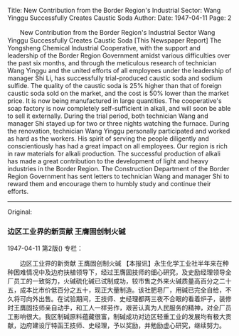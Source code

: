 Title: New Contribution from the Border Region's Industrial Sector: Wang Yinggu Successfully Creates Caustic Soda
Author:
Date: 1947-04-11
Page: 2

　　New Contribution from the Border Region's Industrial Sector
    Wang Yinggu Successfully Creates Caustic Soda
    [This Newspaper Report] The Yongsheng Chemical Industrial Cooperative, with the support and leadership of the Border Region Government amidst various difficulties over the past six months, and through the meticulous research of technician Wang Yinggu and the united efforts of all employees under the leadership of manager Shi Li, has successfully trial-produced caustic soda and sodium sulfide. The quality of the caustic soda is 25% higher than that of foreign caustic soda sold on the market, and the cost is 50% lower than the market price. It is now being manufactured in large quantities. The cooperative's soap factory is now completely self-sufficient in alkali, and will soon be able to sell it externally. During the trial period, both technician Wang and manager Shi stayed up for two or three nights watching the furnace. During the renovation, technician Wang Yinggu personally participated and worked as hard as the workers. His spirit of serving the people diligently and conscientiously has had a great impact on all employees. Our region is rich in raw materials for alkali production. The successful production of alkali has made a great contribution to the development of light and heavy industries in the Border Region. The Construction Department of the Border Region Government has sent letters to technician Wang and manager Shi to reward them and encourage them to humbly study and continue their efforts.



<hr /> 

Original: 


### 边区工业界的新贡献  王膺固创制火碱

1947-04-11
第2版()
专栏：

　　边区工业界的新贡献
    王膺固创制火碱
    【本报讯】永生化学工业社半年来在种种困难情况中及边府扶植领导下，经过王膺固技师的细心研究，及史励经理领导全厂员工的一致努力，火碱硫化碱已试制成功，较市售之外来火碱质量高百分之二十五，成本比市价低百分之五十，现正大量制造。该社肥皂厂，用碱已完全自给，不久将可向外出售。在试验期间，王技师、史经理都两三夜不合眼的看着炉子，装修时王膺固技师亲自动手，和工人一样劳作，艰苦认真为人民服务的精神，对全厂员工影响很大。我区制碱原料蕴藏很富，制碱成功对边区轻重工业的发展均有极大贡献，边府建设厅特函王技师、史经理，予以奖励，并勉励虚心研究，继续努力。
